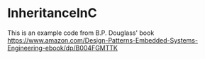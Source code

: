 # InheritanceInC

This is an example code from B.P. Douglass' book https://www.amazon.com/Design-Patterns-Embedded-Systems-Engineering-ebook/dp/B004FGMTTK  
